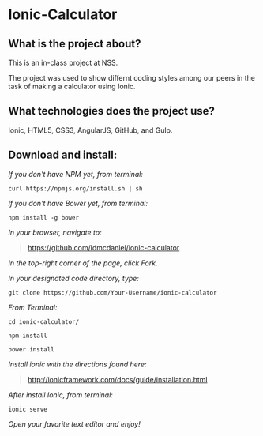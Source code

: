 # Ionic-Calculator

## What is the project about?

This is an in-class project at NSS.

The project was used to show differnt coding styles among our peers in the task of making a calculator using Ionic.

## What technologies does the project use?

Ionic, HTML5, CSS3, AngularJS, GitHub, and Gulp.

## Download and install:

*If you don't have NPM yet, from terminal:*

````curl https://npmjs.org/install.sh | sh````

*If you don't have Bower yet, from terminal:*

````npm install -g bower````

*In your browser, navigate to:*
>https://github.com/ldmcdaniel/ionic-calculator

*In the top-right corner of the page, click Fork.*

*In your designated code directory, type:*

````git clone https://github.com/Your-Username/ionic-calculator````

*From Terminal:*

````cd ionic-calculator/````

````npm install````

````bower install````

*Install ionic with the directions found here:*

>http://ionicframework.com/docs/guide/installation.html

*After install Ionic, from terminal:*

````ionic serve````

*Open your favorite text editor and enjoy!*
